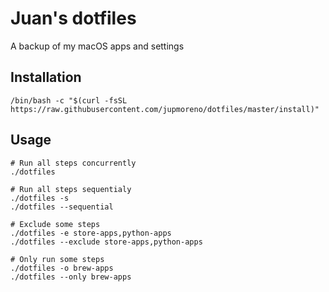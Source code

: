 # Juan's dotfiles

A backup of my macOS apps and settings

## Installation

```
/bin/bash -c "$(curl -fsSL https://raw.githubusercontent.com/jupmoreno/dotfiles/master/install)"
```

## Usage

```
# Run all steps concurrently
./dotfiles

# Run all steps sequentialy
./dotfiles -s
./dotfiles --sequential

# Exclude some steps
./dotfiles -e store-apps,python-apps
./dotfiles --exclude store-apps,python-apps

# Only run some steps
./dotfiles -o brew-apps
./dotfiles --only brew-apps
```
